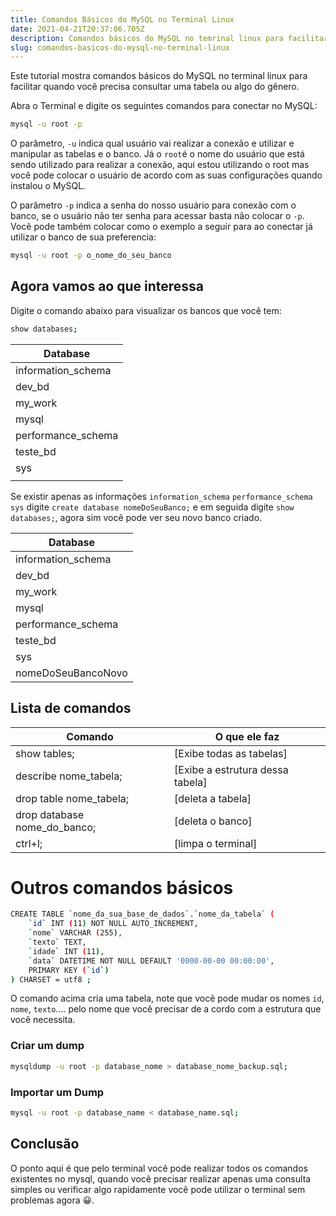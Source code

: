 ```yaml
---
title: Comandos Básicos do MySQL no Terminal Linux
date: 2021-04-21T20:37:06.705Z
description: Comandos básicos do MySQL no temrinal linux para facilitar quando você precisa consultar uma tabela.
slug: comandos-basicos-do-mysql-no-terminal-linux
---
```


Este tutorial mostra comandos básicos do MySQL no terminal linux para facilitar quando você precisa consultar uma tabela ou algo do gênero.

Abra o Terminal e digite os seguintes comandos para conectar no MySQL:

```sh
mysql -u root -p
```
O parâmetro, `-u` indica qual usuário vai realizar a conexão e utilizar e manipular as tabelas e o banco. Já o `root`é o nome do usuário que está sendo utilizado para realizar a conexão, aqui estou utilizando o root mas você pode colocar o usuário de acordo com as suas configurações quando instalou o MySQL.

O parâmetro `-p` indica a senha do nosso usuário para conexão com o banco, se o usuário não ter senha para acessar basta não colocar o `-p`. Você pode também colocar como o exemplo a seguir para ao conectar já utilizar o banco de sua preferencia:

```sh
mysql -u root -p o_nome_do_seu_banco
```

## Agora vamos ao que interessa

Digite o comando abaixo para visualizar os bancos que você tem:

```sh
show databases;
```


| Database           |
| ------ |
| information_schema |
| dev_bd             |
| my_work            |
| mysql              |
| performance_schema |
| teste_bd           |
| sys                |
|                    |

Se existir apenas as informações `information_schema` `performance_schema` `sys` digite `create database nomeDoSeuBanco;` e em seguida digite `show databases;`, agora sim você pode ver seu novo banco criado.

| Database           |
| ------ |
| information_schema |
| dev_bd             |
| my_work            |
| mysql              |
| performance_schema |
| teste_bd           |
| sys                |
| nomeDoSeuBancoNovo |

## Lista de comandos

| Comando | O que ele faz |
| ------ | ------ |
| show tables; | [Exibe todas as tabelas] |
| describe nome_tabela; | [Exibe a estrutura dessa tabela] |
| drop table  nome_tabela; | [deleta a tabela] |
| drop database nome_do_banco; | [deleta o banco] |
| ctrl+l; | [limpa o terminal] |

# Outros comandos básicos

```sh
CREATE TABLE `nome_da_sua_base_de_dados`.`nome_da_tabela` (
    `id` INT (11) NOT NULL AUTO_INCREMENT,
    `nome` VARCHAR (255),
    `texto` TEXT,
    `idade` INT (11),
    `data` DATETIME NOT NULL DEFAULT '0000-00-00 00:00:00',
    PRIMARY KEY (`id`)
) CHARSET = utf8 ;
```

O comando acima cria uma tabela, note que você pode mudar os nomes `id`, `nome`, `texto`.... pelo nome que você precisar de a cordo com a estrutura que você necessita.

### Criar um dump

```sh
mysqldump -u root -p database_nome > database_nome_backup.sql;
```
### Importar um Dump

```sh
mysql -u root -p database_name < database_name.sql;
```

## Conclusão 

O ponto aqui é que pelo terminal você pode realizar todos os comandos existentes no mysql, quando você precisar realizar apenas uma consulta simples ou verificar algo rapidamente você pode utilizar o terminal sem problemas agora 😀.